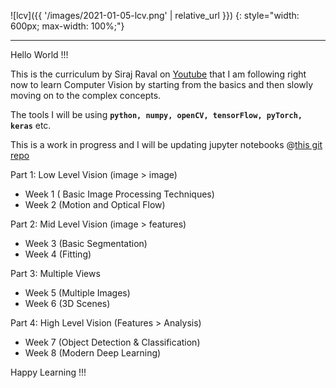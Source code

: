 
![lcv]({{ '/images/2021-01-05-lcv.png' | relative_url }})
{: style="width: 600px; max-width: 100%;"}

---
Hello World !!! 

This is the curriculum by Siraj Raval on [Youtube](https://youtu.be/FSe_02FpJas) that I am following right now to learn Computer Vision by starting from the basics and then slowly moving on to the complex concepts. 

The tools I will be using **`python, numpy, openCV, tensorFlow, pyTorch, keras`** etc.

This is a work in progress and I will be updating jupyter notebooks @[this git repo](https://github.com/rahulbakshee/cv/tree/master/Learn_Computer_Vision)

Part 1: Low Level Vision (image > image)
- Week 1 ( Basic Image Processing Techniques)
- Week 2 (Motion and Optical Flow)

Part 2: Mid Level Vision (image > features)
- Week 3 (Basic Segmentation)
- Week 4 (Fitting)

Part 3: Multiple Views
- Week 5 (Multiple Images)
- Week 6 (3D Scenes)

Part 4: High Level Vision (Features > Analysis)
- Week 7 (Object Detection & Classification)
- Week 8 (Modern Deep Learning)


Happy Learning !!!
